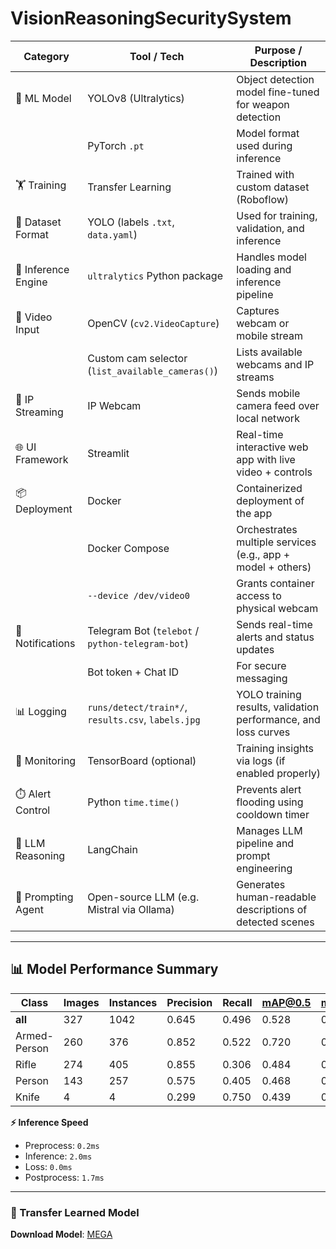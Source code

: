 # VisionReasoningSecuritySystem

| **Category**        | **Tool / Tech**                                    | **Purpose / Description**                                      |
| ------------------- | -------------------------------------------------- | -------------------------------------------------------------- |
| 🧠 ML Model         | YOLOv8 (Ultralytics)                               | Object detection model fine-tuned for weapon detection         |
|                     | PyTorch `.pt`                                      | Model format used during inference                             |
| 🏋️ Training        | Transfer Learning                                  | Trained with custom dataset (Roboflow)                         |
| 📁 Dataset Format   | YOLO (labels `.txt`, `data.yaml`)                  | Used for training, validation, and inference                   |
| 🧪 Inference Engine | `ultralytics` Python package                       | Handles model loading and inference pipeline                   |
| 🎥 Video Input      | OpenCV (`cv2.VideoCapture`)                        | Captures webcam or mobile stream                               |
|                     | Custom cam selector (`list_available_cameras()`)   | Lists available webcams and IP streams                         |
| 📱 IP Streaming     | IP Webcam                                          | Sends mobile camera feed over local network                    |
| 🌐 UI Framework     | Streamlit                                          | Real-time interactive web app with live video + controls       |
| 📦 Deployment       | Docker                                             | Containerized deployment of the app                            |
|                     | Docker Compose                                     | Orchestrates multiple services (e.g., app + model + others)    |
|                     | `--device /dev/video0`                             | Grants container access to physical webcam                     |
| 🤖 Notifications    | Telegram Bot (`telebot` / `python-telegram-bot`)   | Sends real-time alerts and status updates                      |
|                     | Bot token + Chat ID                                | For secure messaging                                           |
| 📊 Logging          | `runs/detect/train*/`, `results.csv`, `labels.jpg` | YOLO training results, validation performance, and loss curves |
| 🧠 Monitoring       | TensorBoard (optional)                             | Training insights via logs (if enabled properly)               |
| ⏱️ Alert Control    | Python `time.time()`                               | Prevents alert flooding using cooldown timer                   |
| 🔗 LLM Reasoning    | LangChain                                          | Manages LLM pipeline and prompt engineering                    |
| 🤖 Prompting Agent  | Open-source LLM (e.g. Mistral via Ollama)          | Generates human-readable descriptions of detected scenes       |
---
## 📊 Model Performance Summary

| Class          | Images | Instances | Precision | Recall | mAP@0.5 | mAP@0.5:0.95 |
|----------------|--------|-----------|-----------|--------|--------|--------------|
| **all**        | 327    | 1042      | 0.645     | 0.496  | 0.528  | 0.293        |
| Armed-Person   | 260    | 376       | 0.852     | 0.522  | 0.720  | 0.436        |
| Rifle          | 274    | 405       | 0.855     | 0.306  | 0.484  | 0.220        |
| Person         | 143    | 257       | 0.575     | 0.405  | 0.468  | 0.282        |
| Knife          | 4      | 4         | 0.299     | 0.750  | 0.439  | 0.234        |

**⚡ Inference Speed**  
- Preprocess: `0.2ms`  
- Inference: `2.0ms`  
- Loss: `0.0ms`  
- Postprocess: `1.7ms`

---
### 🔗 Transfer Learned Model
**Download Model**: [MEGA](https://mega.nz/folder/Y0dVELDa#faVttNDpCBJEr3sAcj7EGw/folder/Z8k3QKSL)

